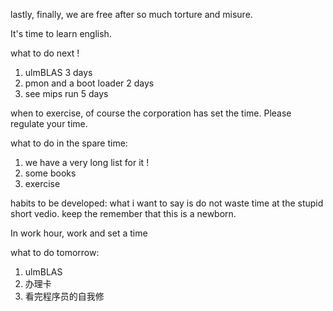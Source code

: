 lastly, finally, we are free after so much torture and misure.

It's time to learn english.


what to do next !

1. ulmBLAS 3 days
2. pmon and a boot loader 2 days
3. see mips run 5 days

when to exercise, of course the corporation has set the time. Please regulate
your time.

what to do in the spare time:
1. we have a very long list for it !
2. some books
3. exercise

habits to be developed:
what i want to say is do not waste time at the stupid short vedio.
keep the remember that this is a newborn.

In work hour, work and set a time

what to do tomorrow:
1. ulmBLAS
2. 办理卡
3. 看完程序员的自我修
